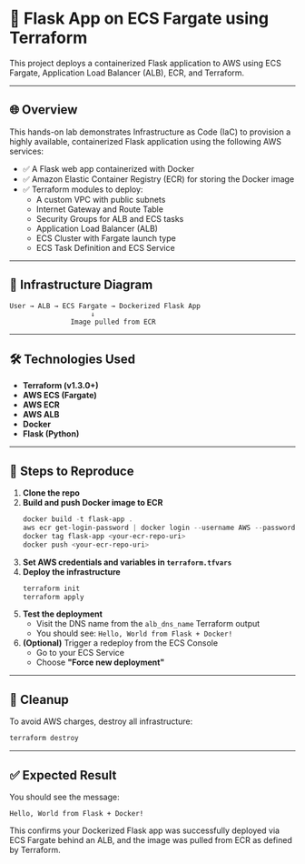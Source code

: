 # 🚀 Flask App on ECS Fargate using Terraform

This project deploys a containerized Flask application to AWS using ECS Fargate, Application Load Balancer (ALB), ECR, and Terraform.

---

## 🌐 Overview

This hands-on lab demonstrates Infrastructure as Code (IaC) to provision a highly available, containerized Flask application using the following AWS services:

- ✅ A Flask web app containerized with Docker  
- ✅ Amazon Elastic Container Registry (ECR) for storing the Docker image  
- ✅ Terraform modules to deploy:  
  - A custom VPC with public subnets  
  - Internet Gateway and Route Table  
  - Security Groups for ALB and ECS tasks  
  - Application Load Balancer (ALB)  
  - ECS Cluster with Fargate launch type  
  - ECS Task Definition and ECS Service  

---

## 🧱 Infrastructure Diagram

```text
User → ALB → ECS Fargate → Dockerized Flask App  
                    ↓  
               Image pulled from ECR
```

---

## 🛠️ Technologies Used

- **Terraform (v1.3.0+)**
- **AWS ECS (Fargate)**
- **AWS ECR**
- **AWS ALB**
- **Docker**
- **Flask (Python)**

---

## 🧪 Steps to Reproduce

1. **Clone the repo**  
2. **Build and push Docker image to ECR**  
   ```powershell
   docker build -t flask-app .
   aws ecr get-login-password | docker login --username AWS --password-stdin <your-account-id>.dkr.ecr.<region>.amazonaws.com
   docker tag flask-app <your-ecr-repo-uri>
   docker push <your-ecr-repo-uri>
   ```
3. **Set AWS credentials and variables in `terraform.tfvars`**  
4. **Deploy the infrastructure**  
   ```powershell
   terraform init
   terraform apply
   ```
5. **Test the deployment**  
   - Visit the DNS name from the `alb_dns_name` Terraform output
   - You should see: `Hello, World from Flask + Docker!`
6. **(Optional)** Trigger a redeploy from the ECS Console  
   - Go to your ECS Service  
   - Choose **"Force new deployment"**

---

## 🧼 Cleanup

To avoid AWS charges, destroy all infrastructure:
```powershell
terraform destroy
```

---

## ✅ Expected Result

You should see the message:

```
Hello, World from Flask + Docker!
```

This confirms your Dockerized Flask app was successfully deployed via ECS Fargate behind an ALB, and the image was pulled from ECR as defined by Terraform.
